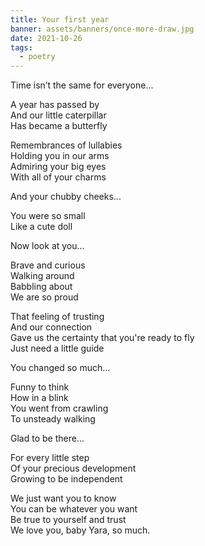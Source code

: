 ```yaml
---
title: Your first year
banner: assets/banners/once-more-draw.jpg
date: 2021-10-26
tags:
  - poetry
---
```


Time isn’t the same for everyone... 

A year has passed by 
<br>
And our little caterpillar
<br>
Has became a butterfly 

Remembrances of lullabies
<br> 
Holding you in our arms
<br>
Admiring your big eyes
<br>
With all of your charms

And your chubby cheeks...

You were so small
<br>
Like a cute doll
<br>

Now look at you...

Brave and curious
<br>
Walking around 
<br>
Babbling about 
<br>
We are so proud

That feeling of trusting 
<br>
And our connection 
<br>
Gave us the certainty that you're ready to fly
<br>
Just need a little guide

You changed so much... 

Funny to think 
<br>
How in a blink
<br>
You went from crawling 
<br>
To unsteady walking

Glad to be there...

For every little step
<br>
Of your precious development
<br>
Growing to be independent

We just want you to know
<br>
You can be whatever you want
<br>
Be true to yourself and trust
<br> 
We love you, baby Yara, so much.